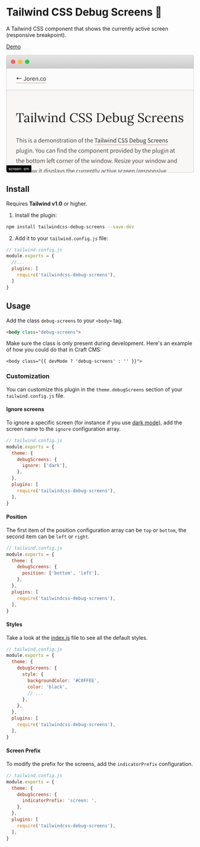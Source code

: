 # Tailwind CSS Debug Screens 📱

A Tailwind CSS component that shows the currently active screen (responsive breakpoint).

[Demo](https://joren.co/tailwindcss-debug-screens-demo/)

<img src="screenshot.png" width="534">

## Install

Requires **Tailwind v1.0** or higher.

1. Install the plugin:

```bash
npm install tailwindcss-debug-screens --save-dev
```

2. Add it to your `tailwind.config.js` file:

```js
// tailwind.config.js
module.exports = {
  //...
  plugins: [
    require('tailwindcss-debug-screens'),
  ]
}
```

## Usage

Add the class `debug-screens` to your `<body>` tag.

```html
<body class="debug-screens">
```

Make sure the class is only present during development. Here's an example of how you could do that in Craft CMS:

```twig
<body class="{{ devMode ? 'debug-screens' : '' }}">
```

### Customization

You can customize this plugin in the `theme.debugScreens` section of your `tailwind.config.js` file.

#### Ignore screens

To ignore a specific screen (for instance if you use [dark mode](https://tailwindcss.com/docs/breakpoints/#dark-mode)), add the screen name to the `ignore` configuration array.

```js
// tailwind.config.js
module.exports = {
  theme: {
    debugScreens: {
      ignore: ['dark'],
    },
  },
  plugins: [
    require('tailwindcss-debug-screens'),
  ],
}
```

#### Position

The first item of the position configuration array can be `top` or `bottom`, the second item can be `left` or `right`.

```js
// tailwind.config.js
module.exports = {
  theme: {
    debugScreens: {
      position: ['bottom', 'left'],
    },
  },
  plugins: [
    require('tailwindcss-debug-screens'),
  ],
}
```

#### Styles

Take a look at the [index.js](index.js) file to see all the default styles.

```js
// tailwind.config.js
module.exports = {
  theme: {
    debugScreens: {
      style: {
        backgroundColor: '#C0FFEE',
        color: 'black',
        // ...
      },
    },
  },
  plugins: [
    require('tailwindcss-debug-screens'),
  ],
}
```

#### Screen Prefix

To modify the prefix for the screens, add the `indicatorPrefix` configuration.

```js
// tailwind.config.js
module.exports = {
  theme: {
    debugScreens: {
      indicatorPrefix: 'screen: ',
    },
  },
  plugins: [
    require('tailwindcss-debug-screens'),
  ],
}
```
